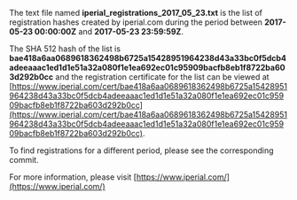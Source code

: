 The text file named **iperial_registrations_2017_05_23.txt** is the list of registration hashes created by iperial.com during the period between **2017-05-23 00:00:00Z** and **2017-05-23 23:59:59Z**.

The SHA 512 hash of the list is **bae418a6aa0689618362498b6725a15428951964238d43a33bc0f5dcb4adeeaaac1ed1d1e51a32a080f1e1ea692ec01c95909bacfb8eb1f8722ba603d292b0cc** and the registration certificate for the list can be viewed at [https://www.iperial.com/cert/bae418a6aa0689618362498b6725a15428951964238d43a33bc0f5dcb4adeeaaac1ed1d1e51a32a080f1e1ea692ec01c95909bacfb8eb1f8722ba603d292b0cc](https://www.iperial.com/cert/bae418a6aa0689618362498b6725a15428951964238d43a33bc0f5dcb4adeeaaac1ed1d1e51a32a080f1e1ea692ec01c95909bacfb8eb1f8722ba603d292b0cc).

To find registrations for a different period, please see the corresponding commit.

For more information, please visit [https://www.iperial.com/](https://www.iperial.com/)
